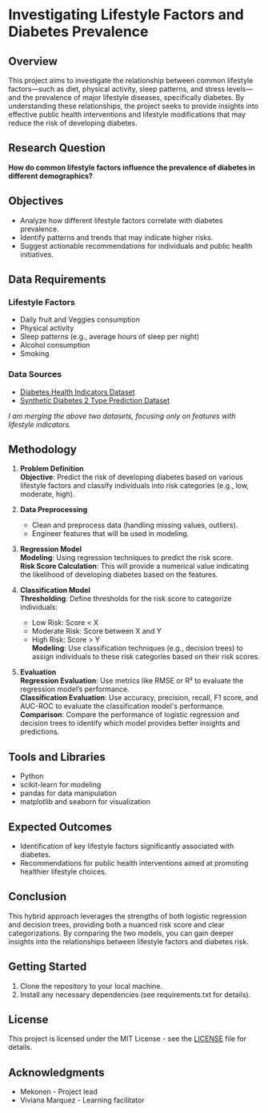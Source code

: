 # Investigating Lifestyle Factors and Diabetes Prevalence

## Overview

This project aims to investigate the relationship between common lifestyle factors—such as diet, physical activity, sleep patterns, and stress levels—and the prevalence of major lifestyle diseases, specifically diabetes. By understanding these relationships, the project seeks to provide insights into effective public health interventions and lifestyle modifications that may reduce the risk of developing diabetes.

## Research Question

**How do common lifestyle factors influence the prevalence of diabetes in different demographics?**

## Objectives

- Analyze how different lifestyle factors correlate with diabetes prevalence.
- Identify patterns and trends that may indicate higher risks.
- Suggest actionable recommendations for individuals and public health initiatives.

## Data Requirements

### Lifestyle Factors

- Daily fruit and Veggies consumption
- Physical activity
- Sleep patterns (e.g., average hours of sleep per night)
- Alcohol consumption
- Smoking

### Data Sources

- [Diabetes Health Indicators Dataset](https://www.kaggle.com/datasets/alexteboul/diabetes-health-indicators-dataset)
- [Synthetic Diabetes 2 Type Prediction Dataset](https://www.kaggle.com/datasets/nigoraxonnasimova/synthetic-diabetes-2-type-prediction-dataset)

*I am merging the above two datasets, focusing only on features with lifestyle indicators.*

## Methodology

1. **Problem Definition**  
   **Objective**: Predict the risk of developing diabetes based on various lifestyle factors and classify individuals into risk categories (e.g., low, moderate, high).

2. **Data Preprocessing**  
   - Clean and preprocess data (handling missing values, outliers).
   - Engineer features that will be used in modeling.

3. **Regression Model**  
   **Modeling**: Using regression techniques to predict the risk score.  
   **Risk Score Calculation**: This will provide a numerical value indicating the likelihood of developing diabetes based on the features.

4. **Classification Model**  
   **Thresholding**: Define thresholds for the risk score to categorize individuals:  
   - Low Risk: Score < X  
   - Moderate Risk: Score between X and Y  
   - High Risk: Score > Y  
   **Modeling**: Use classification techniques (e.g., decision trees) to assign individuals to these risk categories based on their risk scores.

5. **Evaluation**  
   **Regression Evaluation**: Use metrics like RMSE or R² to evaluate the regression model’s performance.  
   **Classification Evaluation**: Use accuracy, precision, recall, F1 score, and AUC-ROC to evaluate the classification model's performance.  
   **Comparison**: Compare the performance of logistic regression and decision trees to identify which model provides better insights and predictions.

## Tools and Libraries

- Python
- scikit-learn for modeling
- pandas for data manipulation
- matplotlib and seaborn for visualization

## Expected Outcomes

- Identification of key lifestyle factors significantly associated with diabetes.
- Recommendations for public health interventions aimed at promoting healthier lifestyle choices.

## Conclusion

This hybrid approach leverages the strengths of both logistic regression and decision trees, providing both a nuanced risk score and clear categorizations. By comparing the two models, you can gain deeper insights into the relationships between lifestyle factors and diabetes risk.

## Getting Started

1. Clone the repository to your local machine.
2. Install any necessary dependencies (see requirements.txt for details).

## License

This project is licensed under the MIT License - see the [LICENSE](LICENSE) file for details.


## Acknowledgments

- Mekonen - Project lead
- Viviana Marquez - Learning facilitator 

